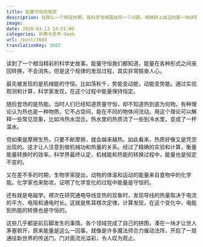 ```yaml
---
title: 能量守恒的发现
description: 在那么一个特定时期，各科学领域围绕同一个问题，相继拼上自己的那一块拼图，构成一幅恢弘图景。
image: 
date: 2020-03-13 14:51:00
categories: 折腾与思考-Geek
url: /post/3603
translationKey: 3603
---
```


读到了一个相当精彩的科学史故事。能量守恒我们都知道，能量在各种形式之间来回转换，不会消失。但是这个规律的发现过程，其实非常振奋人心。

最先被发现的是机械能的守恒。比如荡秋千，势能变动能，动能变势能。通过实验观测和计算，科学家发现，在这个过程中能量保持恒定。

随后登场的是热能。当时人们已经知道质量守恒，却不知道热到底为何物。有种理论认为热也是一种物质。它不占空间，能在不同的物体间流动。用这个理论可以解释一些常见现象，比如冷热水混合。热水里的热质流了一些到冷水里，变成了一杯温水。

但如果是摩擦生热，只要不断摩擦，就会越来越热。如此看来，热质好像又是凭空出现的。这才让人注意到做机械功和热量的关系。经过了精确的实验和计算，衡量能量转换时的效率。科学界最终认定，机械能和热能的转换过程中，能量也是恒定不变的。

又在差不多的时期，生物学家提出，动物的体温和运动的能量来自食物中的化学能。化学家也来助攻，证明了化学变化的过程中能量是守恒的。

还有就是电磁学。楞次在研究通电导线变热的现象时，发现导线的热量取决于电流的平方、电阻和通电时长。这就是焦耳楞次定律。计算发现，在这个变化中，电能到热能的转换也是守恒的。

这些几乎都是前后脚发生的事情。各个领域完成了自己的拼图，凑在一块才让世人茅塞顿开，原来能量是这么一回事。就像是许多魔法师合力催动法阵，开启了一扇通往新世界的传送门。门对面流光溢彩，令人叹为观止。

